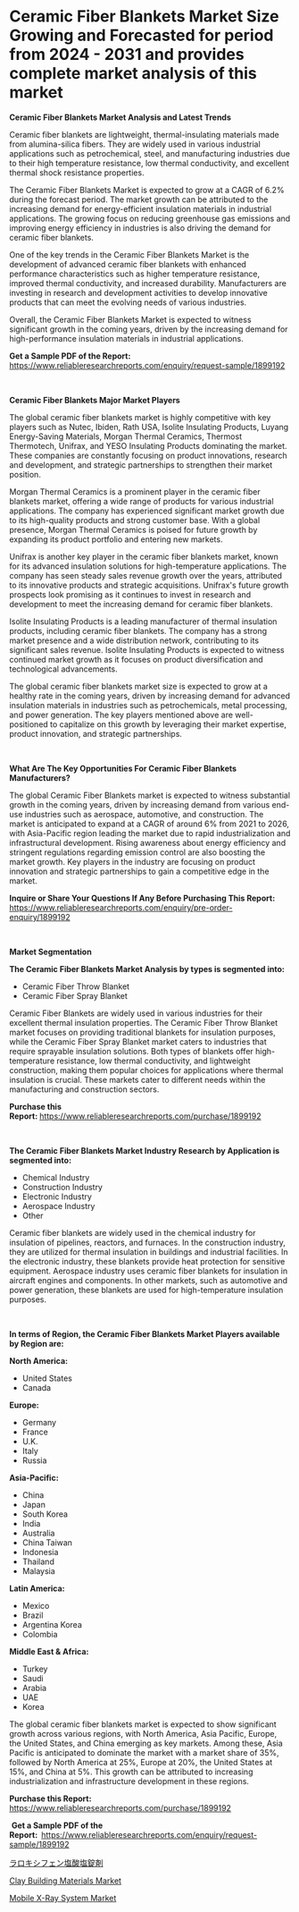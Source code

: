 <p><h1>Ceramic Fiber Blankets Market Size Growing and Forecasted for period from 2024 - 2031 and provides complete market analysis of this market</h1></p><p><strong>Ceramic Fiber Blankets Market Analysis and Latest Trends</strong></p>
<p><p>Ceramic fiber blankets are lightweight, thermal-insulating materials made from alumina-silica fibers. They are widely used in various industrial applications such as petrochemical, steel, and manufacturing industries due to their high temperature resistance, low thermal conductivity, and excellent thermal shock resistance properties.</p><p>The Ceramic Fiber Blankets Market is expected to grow at a CAGR of 6.2% during the forecast period. The market growth can be attributed to the increasing demand for energy-efficient insulation materials in industrial applications. The growing focus on reducing greenhouse gas emissions and improving energy efficiency in industries is also driving the demand for ceramic fiber blankets.</p><p>One of the key trends in the Ceramic Fiber Blankets Market is the development of advanced ceramic fiber blankets with enhanced performance characteristics such as higher temperature resistance, improved thermal conductivity, and increased durability. Manufacturers are investing in research and development activities to develop innovative products that can meet the evolving needs of various industries.</p><p>Overall, the Ceramic Fiber Blankets Market is expected to witness significant growth in the coming years, driven by the increasing demand for high-performance insulation materials in industrial applications.</p></p>
<p><strong>Get a Sample PDF of the Report:&nbsp;</strong> <a href="https://www.reliableresearchreports.com/enquiry/request-sample/1899192">https://www.reliableresearchreports.com/enquiry/request-sample/1899192</a></p>
<p>&nbsp;</p>
<p><strong>Ceramic Fiber Blankets Major Market Players</strong></p>
<p><p>The global ceramic fiber blankets market is highly competitive with key players such as Nutec, Ibiden, Rath USA, Isolite Insulating Products, Luyang Energy-Saving Materials, Morgan Thermal Ceramics, Thermost Thermotech, Unifrax, and YESO Insulating Products dominating the market. These companies are constantly focusing on product innovations, research and development, and strategic partnerships to strengthen their market position.</p><p>Morgan Thermal Ceramics is a prominent player in the ceramic fiber blankets market, offering a wide range of products for various industrial applications. The company has experienced significant market growth due to its high-quality products and strong customer base. With a global presence, Morgan Thermal Ceramics is poised for future growth by expanding its product portfolio and entering new markets.</p><p>Unifrax is another key player in the ceramic fiber blankets market, known for its advanced insulation solutions for high-temperature applications. The company has seen steady sales revenue growth over the years, attributed to its innovative products and strategic acquisitions. Unifrax's future growth prospects look promising as it continues to invest in research and development to meet the increasing demand for ceramic fiber blankets.</p><p>Isolite Insulating Products is a leading manufacturer of thermal insulation products, including ceramic fiber blankets. The company has a strong market presence and a wide distribution network, contributing to its significant sales revenue. Isolite Insulating Products is expected to witness continued market growth as it focuses on product diversification and technological advancements.</p><p>The global ceramic fiber blankets market size is expected to grow at a healthy rate in the coming years, driven by increasing demand for advanced insulation materials in industries such as petrochemicals, metal processing, and power generation. The key players mentioned above are well-positioned to capitalize on this growth by leveraging their market expertise, product innovation, and strategic partnerships.</p></p>
<p>&nbsp;</p>
<p><strong>What Are The Key Opportunities For Ceramic Fiber Blankets Manufacturers?</strong></p>
<p><p>The global Ceramic Fiber Blankets market is expected to witness substantial growth in the coming years, driven by increasing demand from various end-use industries such as aerospace, automotive, and construction. The market is anticipated to expand at a CAGR of around 6% from 2021 to 2026, with Asia-Pacific region leading the market due to rapid industrialization and infrastructural development. Rising awareness about energy efficiency and stringent regulations regarding emission control are also boosting the market growth. Key players in the industry are focusing on product innovation and strategic partnerships to gain a competitive edge in the market.</p></p>
<p><strong>Inquire or Share Your Questions If Any Before Purchasing This Report:</strong> <a href="https://www.reliableresearchreports.com/enquiry/pre-order-enquiry/1899192">https://www.reliableresearchreports.com/enquiry/pre-order-enquiry/1899192</a></p>
<p>&nbsp;</p>
<p><strong>Market Segmentation</strong></p>
<p><strong>The Ceramic Fiber Blankets Market Analysis by types is segmented into:</strong></p>
<p><ul><li>Ceramic Fiber Throw Blanket</li><li>Ceramic Fiber Spray Blanket</li></ul></p>
<p><p>Ceramic Fiber Blankets are widely used in various industries for their excellent thermal insulation properties. The Ceramic Fiber Throw Blanket market focuses on providing traditional blankets for insulation purposes, while the Ceramic Fiber Spray Blanket market caters to industries that require sprayable insulation solutions. Both types of blankets offer high-temperature resistance, low thermal conductivity, and lightweight construction, making them popular choices for applications where thermal insulation is crucial. These markets cater to different needs within the manufacturing and construction sectors.</p></p>
<p><strong>Purchase this Report:&nbsp;</strong><a href="https://www.reliableresearchreports.com/purchase/1899192">https://www.reliableresearchreports.com/purchase/1899192</a></p>
<p>&nbsp;</p>
<p><strong>The Ceramic Fiber Blankets Market Industry Research by Application is segmented into:</strong></p>
<p><ul><li>Chemical Industry</li><li>Construction Industry</li><li>Electronic Industry</li><li>Aerospace Industry</li><li>Other</li></ul></p>
<p><p>Ceramic fiber blankets are widely used in the chemical industry for insulation of pipelines, reactors, and furnaces. In the construction industry, they are utilized for thermal insulation in buildings and industrial facilities. In the electronic industry, these blankets provide heat protection for sensitive equipment. Aerospace industry uses ceramic fiber blankets for insulation in aircraft engines and components. In other markets, such as automotive and power generation, these blankets are used for high-temperature insulation purposes.</p></p>
<p>&nbsp;</p>
<p><strong>In terms of Region, the Ceramic Fiber Blankets Market Players available by Region are:</strong></p>
<p>
    <p> <strong> North America: </strong>
        <ul>
            <li>United States</li>
            <li>Canada</li>
        </ul>
        </p> 
    <p> <strong> Europe: </strong>
        <ul>
            <li>Germany</li>
            <li>France</li>
            <li>U.K.</li>
            <li>Italy</li>
            <li>Russia</li>
        </ul>
        </p> 
    <p> <strong> Asia-Pacific: </strong>
        <ul>
            <li>China</li>
            <li>Japan</li>
            <li>South Korea</li>
            <li>India</li>
            <li>Australia</li>
            <li>China Taiwan</li>
            <li>Indonesia</li>
            <li>Thailand</li>
            <li>Malaysia</li>
        </ul>
        </p> 
    <p> <strong> Latin America: </strong>
        <ul>
            <li>Mexico</li>
            <li>Brazil</li>
            <li>Argentina Korea</li>
            <li>Colombia</li>
        </ul>
        </p> 
    <p> <strong> Middle East & Africa: </strong>
        <ul>
            <li>Turkey</li>
            <li>Saudi</li>
            <li>Arabia</li>
            <li>UAE</li>
            <li>Korea</li>
        </ul>
    </p>
    </p>
<p><p>The global ceramic fiber blankets market is expected to show significant growth across various regions, with North America, Asia Pacific, Europe, the United States, and China emerging as key markets. Among these, Asia Pacific is anticipated to dominate the market with a market share of 35%, followed by North America at 25%, Europe at 20%, the United States at 15%, and China at 5%. This growth can be attributed to increasing industrialization and infrastructure development in these regions.</p></p>
<p><strong>Purchase this Report: </strong><a href="https://www.reliableresearchreports.com/purchase/1899192">https://www.reliableresearchreports.com/purchase/1899192</a></p>
<p>&nbsp;<strong>Get a Sample PDF of the Report:&nbsp;&nbsp;</strong><a href="https://www.reliableresearchreports.com/enquiry/request-sample/1899192">https://www.reliableresearchreports.com/enquiry/request-sample/1899192</a></p>
<p><strong></strong></p>
<p><p><a href="https://medium.com/@briaabshire64/%E3%83%A9%E3%83%AD%E3%82%AD%E3%82%B7%E3%83%95%E3%82%A7%E3%83%B3%E5%A1%A9%E9%85%B8%E5%A1%A9%E9%8C%A0%E5%B8%82%E5%A0%B4-%E7%A8%AE%E9%A1%9E-%E3%82%A2%E3%83%97%E3%83%AA%E3%82%B1%E3%83%BC%E3%82%B7%E3%83%A7%E3%83%B3-%E5%9C%B0%E7%90%86%E3%81%AB%E3%82%88%E3%82%8B%E5%8C%85%E6%8B%AC%E7%9A%84%E3%81%AA%E8%A9%95%E4%BE%A1-8922ad9ae1ec">ラロキシフェン塩酸塩錠剤</a></p><p><a href="https://github.com/bmorecock/Market-Research-Report-List-2/blob/main/clay-building-materials-market.md">Clay Building Materials Market</a></p><p><a href="https://view.publitas.com/reportprime-1/insights-into-mobile-x-ray-system-market-size-analysing-market-share-trends-and-growth-from-2023-to-2030/">Mobile X-Ray System Market</a></p></p>